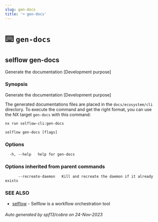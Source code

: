 ```yaml
---
slug: gen-docs
title: '⌨ gen-docs'
---
```


# ⌨️ `gen-docs`

## selflow gen-docs

Generate the documentation [Development purpose]

### Synopsis

Generate the documentation [Development purpose]

The generated documentations files are placed in the `docs/ecosystem/cli` directory.
To execute the command and get the right format, you can use the NX target `gen-docs` with this command:

```bash
nx run selflow-cli:gen-docs
```

```
selflow gen-docs [flags]
```

### Options

```
  -h, --help   help for gen-docs
```

### Options inherited from parent commands

```
      --recreate-daemon   Kill and recreate the daemon if it already exists
```

### SEE ALSO

- [selflow](selflow.md) - Selflow is a workflow orchestration tool

###### Auto generated by spf13/cobra on 24-Nov-2023
